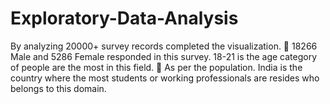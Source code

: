 # Exploratory-Data-Analysis
By analyzing 20000+ survey records completed the visualization.
 18266 Male and 5286 Female responded in this survey. 18-21 is the age category of people are the most in this field.
 As per the population. India is the country where the most students or working professionals are resides who belongs to this 
domain.

